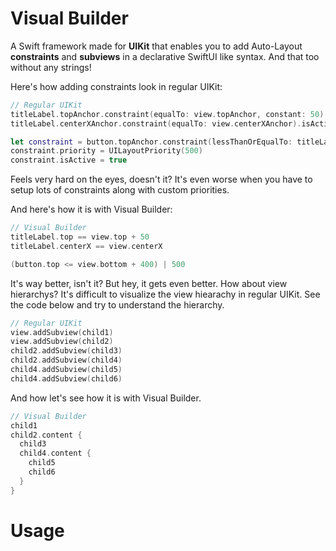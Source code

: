 # Visual Builder

A Swift framework made for **UIKit** that enables you to add Auto-Layout **constraints** and **subviews** in a declarative SwiftUI like syntax. And that too without any strings!

Here's how adding constraints look in regular UIKit:

```swift
// Regular UIKit
titleLabel.topAnchor.constraint(equalTo: view.topAnchor, constant: 50).isActive = true
titleLabel.centerXAnchor.constraint(equalTo: view.centerXAnchor).isActive = true

let constraint = button.topAnchor.constraint(lessThanOrEqualTo: titleLabel.bottomAnchor, constant: 400)
constraint.priority = UILayoutPriority(500)
constraint.isActive = true
```

Feels very hard on the eyes, doesn't it? It's even worse when you have to setup lots of constraints along with custom priorities.

And here's how it is with Visual Builder:

```swift
// Visual Builder
titleLabel.top == view.top + 50
titleLabel.centerX == view.centerX

(button.top <= view.bottom + 400) | 500
```

It's way better, isn't it? But hey, it gets even better. How about view hierarchys? It's difficult to visualize the view hiearachy in regular UIKit. See the code below and try to understand the hierarchy.

```swift
// Regular UIKit
view.addSubview(child1)
view.addSubview(child2)
child2.addSubview(child3)
child2.addSubview(child4)
child4.addSubview(child5)
child4.addSubview(child6)
```

And how let's see how it is with Visual Builder.

```swift
// Visual Builder
child1
child2.content {
  child3
  child4.content {
    child5
    child6
  }
}
```

# Usage



